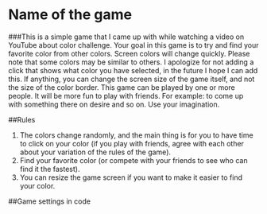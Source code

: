 # Name of the game
###This is a simple game that I came up with while watching a video on YouTube about color challenge. Your goal in this game is to try and find your favorite color from other colors. Screen colors will change quickly. Please note that some colors may be similar to others. I apologize for not adding a click that shows what color you have selected, in the future I hope I can add this. If anything, you can change the screen size of the game itself, and not the size of the color border. This game can be played by one or more people. It will be more fun to play with friends.  For example: to come up with something there on desire and so on. Use your imagination.

##Rules
1. The colors change randomly, and the main thing is for you to have time to click on your color (if you play with friends, agree with each other about your variation of the rules of the game).
2. Find your favorite color (or compete with your friends to see who can find it the fastest).
3. You can resize the game screen if you want to make it easier to find your color.

##Game settings in code
